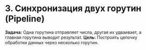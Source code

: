 # 3. Синхронизация двух горутин (Pipeline)
**Задача:** Одна горутина отправляет числа, другая их удваивает, а главная горутина выводит результат.
**Цель:** Построить цепочку обработки данных через несколько горутин.